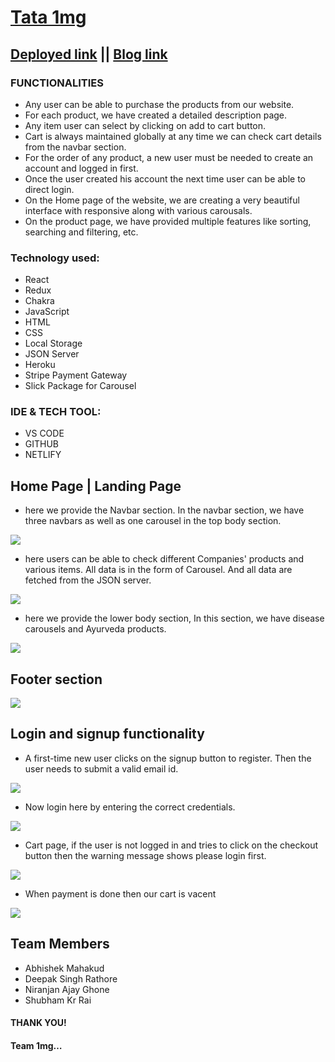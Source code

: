 # [Tata 1mg](https://www.1mg.com/)

## [Deployed link](https://tata-1mg-clone-team1.netlify.app/)    ||       [Blog link](https://medium.com/@shubhamkmit9021/tata-1mg-clone-c637f589f284)


### FUNCTIONALITIES
- Any user can be able to purchase the products from our website.
- For each product, we have created a detailed description page.
- Any item user can select by clicking on add to cart button.
- Cart is always maintained globally at any time we can check cart details from the navbar section.
- For the order of any product, a new user must be needed to create an account and logged in first.
- Once the user created his account the next time user can be able to direct login.
- On the Home page of the website, we are creating a very beautiful interface with responsive along with various carousals.
- On the product page, we have provided multiple features like sorting, searching and filtering, etc.

### Technology used:

- React
- Redux
- Chakra
- JavaScript
- HTML
- CSS
- Local Storage
- JSON Server
- Heroku
- Stripe Payment Gateway
- Slick Package for Carousel


### IDE & TECH TOOL:
- VS CODE
- GITHUB
- NETLIFY

## Home Page | Landing Page
- here we provide the Navbar section. In the navbar section, we have three navbars as well as one carousel in the top body section.

<img src="https://miro.medium.com/max/640/1*cpfuiy9gMIaboxhvU5gbNw.png" />

- here users can be able to check different Companies' products and various items. All data is in the form of Carousel. And all data are fetched from the JSON server.

<img src="https://miro.medium.com/max/640/1*eWZ0cd6XV-MTckSbgADT5A.png" />

- here we provide the lower body section, In this section, we have disease carousels and Ayurveda products.

<img src="https://miro.medium.com/max/640/1*bCKeu4iqoYe9r01CQkxZMA.png" />

## Footer section

<img src="https://miro.medium.com/max/640/1*dHHNzYg7v5q9wELI9y1Vaw.png" />

## Login and signup functionality
- A first-time new user clicks on the signup button to register. Then the user needs to submit a valid email id.

<img src="https://miro.medium.com/max/640/1*VMQ4BZMZtwLWH35Sg9U7Cw.png" />

- Now login here by entering the correct credentials.

<img src="https://miro.medium.com/max/640/1*A42ZIHexdMnzbF-FrqtdlQ.png" />

- Cart page, if the user is not logged in and tries to click on the checkout button then the warning message shows please login first.

<img src="https://miro.medium.com/max/640/1*jRbMaHJaCueDOIE1ESt7Qw.png" />

- When payment is done then our cart is vacent

<img src="https://miro.medium.com/max/640/1*rEV5JBDUwf_V4AJBN-ltWw.png" />

## Team Members
- Abhishek Mahakud 
- Deepak Singh Rathore 
- Niranjan Ajay Ghone
- Shubham Kr Rai 

#### THANK YOU!
#### Team 1mg…


